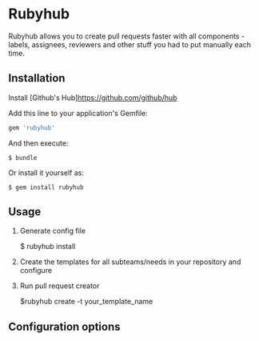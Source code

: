 # Rubyhub

Rubyhub allows you to create pull requests faster with all сomponents - labels, assignees, reviewers and other stuff you had to put manually each time.

## Installation

Install [Github's Hub]https://github.com/github/hub

Add this line to your application's Gemfile:

```ruby
gem 'rubyhub'
```

And then execute:

    $ bundle

Or install it yourself as:

    $ gem install rubyhub

## Usage

1. Generate config file

    $ rubyhub install

2. Create the templates for all subteams/needs in your repository and configure

2. Run pull request creator

    $rubyhub create -t your_template_name

## Configuration options


